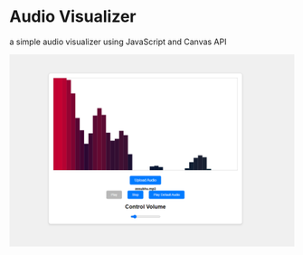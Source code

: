 # Audio Visualizer

a simple audio visualizer using JavaScript and Canvas API

![screenshot](https://github.com/iamajraj/audio-visualizer-js/blob/main/screenshot.png?raw=true)
